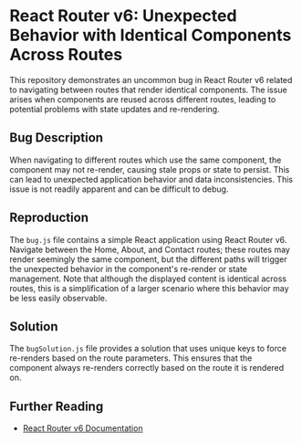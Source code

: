 # React Router v6: Unexpected Behavior with Identical Components Across Routes

This repository demonstrates an uncommon bug in React Router v6 related to navigating between routes that render identical components.  The issue arises when components are reused across different routes, leading to potential problems with state updates and re-rendering.

## Bug Description
When navigating to different routes which use the same component, the component may not re-render, causing stale props or state to persist.  This can lead to unexpected application behavior and data inconsistencies.  This issue is not readily apparent and can be difficult to debug.

## Reproduction
The `bug.js` file contains a simple React application using React Router v6.  Navigate between the Home, About, and Contact routes; these routes may render seemingly the same component, but the different paths will trigger the unexpected behavior in the component's re-render or state management.  Note that although the displayed content is identical across routes, this is a simplification of a larger scenario where this behavior may be less easily observable.

## Solution
The `bugSolution.js` file provides a solution that uses unique keys to force re-renders based on the route parameters.  This ensures that the component always re-renders correctly based on the route it is rendered on.

## Further Reading
* [React Router v6 Documentation](https://reactrouter.com/docs/en/v6)
